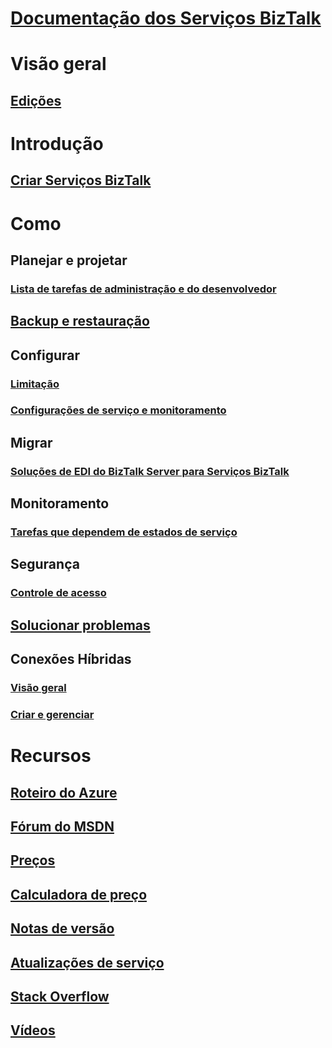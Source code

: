 # [Documentação dos Serviços BizTalk](index.md)

# Visão geral
## [Edições](biztalk-editions-feature-chart.md)

# Introdução
## [Criar Serviços BizTalk](biztalk-provision-services.md)

# Como
## Planejar e projetar
### [Lista de tarefas de administração e do desenvolvedor](biztalk-services-administration-and-development-task-list.md)
## [Backup e restauração](biztalk-backup-restore.md)
## Configurar
### [Limitação](biztalk-throttling-thresholds.md)
### [Configurações de serviço e monitoramento](biztalk-dashboard-monitor-scale-tabs.md)
## Migrar
### [Soluções de EDI do BizTalk Server para Serviços BizTalk](biztalk-migrating-to-edi-guide.md)
## Monitoramento
### [Tarefas que dependem de estados de serviço](biztalk-service-state-chart.md)
## Segurança
### [Controle de acesso](biztalk-issuer-name-issuer-key.md)
## [Solucionar problemas](biztalk-troubleshoot-using-ops-logs.md)
## Conexões Híbridas
### [Visão geral](integration-hybrid-connection-overview.md)
### [Criar e gerenciar](integration-hybrid-connection-create-manage.md)

# Recursos
## [Roteiro do Azure](https://azure.microsoft.com/roadmap/)
## [Fórum do MSDN](https://social.msdn.microsoft.com/Forums/en-US/home?forum=azurebiztalksvcs)
## [Preços](https://azure.microsoft.com/pricing/details/biztalk-services/)
## [Calculadora de preço](https://azure.microsoft.com/pricing/calculator/)
## [Notas de versão](biztalk-release-notes.md)
## [Atualizações de serviço](https://azure.microsoft.com/updates/?product=biztalk-services)
## [Stack Overflow](http://stackoverflow.com/questions/tagged/biztalk-services)
## [Vídeos](https://azure.microsoft.com/documentation/videos/index/?services=biztalk-services)
